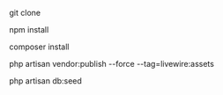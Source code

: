 <p>git clone</p>
<p>npm install</p>
<p>composer install</p>
<p>php artisan vendor:publish --force --tag=livewire:assets</p>
<p>php artisan db:seed</p>

